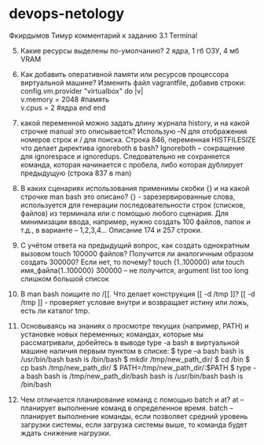 # devops-netology
Фкирдымов Тимур комментарий к заданию 3.1 Terminal

5) Какие ресурсы выделены по-умолчанию?
2 ядра, 1 гб ОЗУ, 4 мб VRAM

6) Как добавить оперативной памяти или ресурсов процессора виртуальной машине?
Изменить файл vagrantfile, добавив строки:
config.vm.provider "virtualbox" do |v|  
v.memory = 2048  #память  
v.cpus = 2 #ядра
end
end

8)  какой переменной можно задать длину журнала history, и на какой строчке manual это описывается?
Использую –N для отображения номеров строк и / для поиска. Строка 846, переменная HISTFILESIZE
     что делает директива ignoreboth в bash?
Ignoreboth – сокращение для ignorespace и ignoredups. Следовательно не сохраняется команда, которая начинается с пробела, либо которая дублирует предыдущую (строка 837 в man)

9) В каких сценариях использования применимы скобки {} и на какой строчке man bash это описано?
{} - зарезервированные слова, используется для генерации последовательности строк (списков, файлов) из терминала или с помощью любого сценария. Для минимизации ввода, например, нужно создать 100 файлов, папок и т.д., в варианте – 1,2,3,4…
Описание 174 и 257 строки.

10) С учётом ответа на предыдущий вопрос, как создать однократным вызовом touch 100000 файлов? Получится ли аналогичным образом создать 300000? Если нет, то почему?
touch {1..100000} или touch имя_файла{1..100000} 
300000 – не получится, argument list too long слишком большой список

11) В man bash поищите по /\[\[. Что делает конструкция [[ -d /tmp ]]?
[[ -d /tmp ]]  - проверяет условие внутри и возвращает истину или ложь, есть ли каталог tmp.

12) Основываясь на знаниях о просмотре текущих (например, PATH) и установке новых переменных; командах, которые мы рассматривали, добейтесь в выводе type -a bash в виртуальной машине наличия первым пунктом в списке:
$ type –a bash 
bash is /usr/bin/bash
bash is /bin/bash
$ mkdir /tmp/new_path_dir/
$ cd /bin
$ cp bash /tmp/new_path_dir/
$ PATH=/tmp/new_path_dir/:$PATH
$ type -a bash
bash is /tmp/new_path_dir/bash
bash is /usr/bin/bash
bash is /bin/bash

13) Чем отличается планирование команд с помощью batch и at?
at – планирует выполнение команд в определенное время.
batch – планирует выполнение команды, если позволяет средний уровень загрузки системы, если загрузка системы выше, то команда будет ждать снижение нагрузки.




